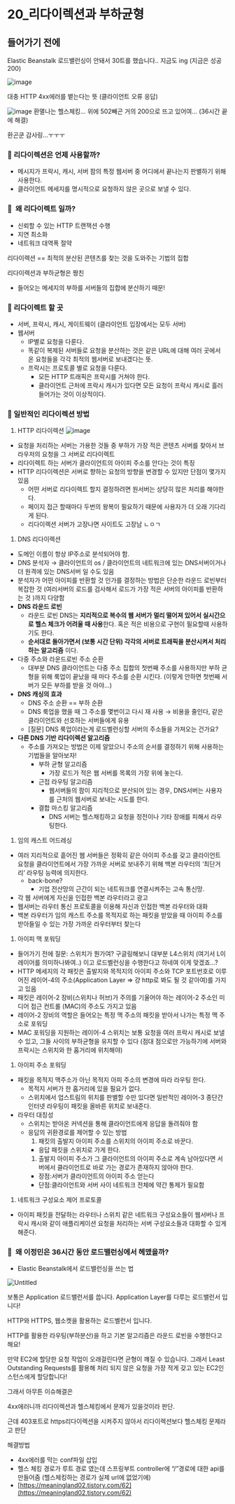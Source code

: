 # 20_리다이렉션과 부하균형

## 들어가기 전에

Elastic Beanstalk 로드밸런싱이 안돼서 30트를 했습니다.. 지금도 ing (지금은 성공 200)

![image](https://user-images.githubusercontent.com/85864699/227531776-252a38e4-2294-449f-b1e8-3869f4cdd259.png)

대충 HTTP 4xx에러를 뱉는다는 뜻 (클라이언트 오류 응답)

![image](https://user-images.githubusercontent.com/85864699/227531807-4701a529-8493-4035-bb43-692a431ab9d4.png)
환멸나는 헬스체킹…  위에 502빼곤 거의 200으로 뜨고 있어여… (36시간 끝에 해결)

환곤쿤 감사링…ㅜㅜㅜ

### 🧊 리다이렉션은 언제 사용할까?

- 메시지가 프락시, 캐시, 서버 팜의 특정 웹서버 중 어디에서 끝나는지 판별하기 위해 사용한다.
- 클라이언트 메세지를 명시적으로 요청하지 않은 곳으로 보낼 수 있다.

### 🧊  왜 리다이렉트 일까?

- 신뢰할 수 있는 HTTP 트랜잭션 수행
- 지연 최소화
- 네트워크 대역폭 절약

리다이렉션 == 최적의 분산된 콘텐츠를 찾는 것을 도와주는 기법의 집합

리다이렉션과 부하균형은 짱친

- 들어오는 메세지의 부하를 서버들의 집합에 분산하기 때문!

### 🧊 리다이렉트 할 곳

- 서버, 프락시, 캐시, 게이트웨이 (클라이언트 입장에서는 모두 서버)
- 웹서버
    - IP별로 요청을 다룬다.
    - 똑같이 복제된 서버들로 요청을 분산하는 것은 같은 URL에 대해 여러 곳에서 온 요청들을 각각 최적의 웹서버로 보내겠다는 뜻.
    - 프락시는 프로토콜 별로 요청을 다룬다.
        - 모든 HTTP 트래픽은 프락시를 거쳐야 한다.
        - 클라이언트 근처에 프락시 캐시가 있다면 모든 요청이 프락시 캐시로 흘러들어가는 것이 이상적이다.

### 🧊 일반적인 리다이렉션 방법

1. HTTP 리다이렉션
![image](https://user-images.githubusercontent.com/85864699/227531924-a64a0e7f-2fa9-48fc-a586-d16dfa99588f.png)
- 요청을 처리하는 서버는 가용한 것들 중 부하가 가장 적은 콘텐츠 서버를 찾아서 브라우저의 요청을 그 서버로 리다이렉트
- 리다이렉트 하는 서버가 클라이언트의 아이피 주소를 안다는 것이 특징
- HTTP 리다이렉션은 서버로 향하는 요청의 방향을 변경할 수 있지만 단점이 몇가지 있음
    - 어떤 서버로 리다이렉트 할지 결정하려면 원서버는 상당히 많은 처리를 해야한다.
    - 페이지 접근 할때마다 두번의 왕복이 필요하기 때문에 사용자가 더 오래 기다리게 된다.
    - 리다이렉션 서버가 고장나면 사이트도 고장남 ㄴㅇㄱ

1. DNS 리다이렉션
- 도메인 이름이 항상 IP주소로 분석되어야 함.
- DNS 분석자 → 클라이언트의 os / 클라이언트의 네트워크에 있는 DNS서버이거나 더 원격에 있는 DNS서버 일 수도 있음
- 분석자가 어떤 아이피를 반환할 것 인가를 결정하는 방법은 단순한 라운드 로빈부터 복잡한 것 (여러서버의 로드를 검사해서 로드가 가장 적은 서버의 아이피를 반환하는 것 )까지 다양함
- **DNS 라운드 로빈**
    - 라운드 로빈 DNS는 **지리적으로 복수의 웹 서버가 멀리 떨어져 있어서 실시간으로 헬스 체크가 어려울 때 사용**한다. 혹은 적은 비용으로 구현이 필요할때 사용하기도 한다.
    - **순서대로 돌아가면서 (보통 시간 단위) 각각의 서버로 트래픽을 분산시켜서 처리하는 알고리즘**
    이다.
- 다중 주소와 라운드로빈 주소 순환
    - 대부분 DNS 클라이언트는 다중 주소 집합의 첫번째 주소를 사용하지만 부하 균형을 위해 룩업이 끝났을 때 마다 주소를 순환 시킨다. (이렇게 안하면 첫번째 서버가 모든 부하를 받을 것 아야…)
- **DNS 캐싱의 효과**
    - DNS 주소 순환 == 부하 순환
    - DNS 룩업을 했을 때 그 주소를 몇번이고 다시 재 사용 → 비용을 줄인다, 같은 클라이언트와 선호하는 서버들에게 유용
    - [질문] DNS 룩업이라는게 로드벨런싱할 서버의 주소들을 가져오는 건가요?
- **다른 DNS 기반 리다이렉션 알고리즘**
    - 주소를 가져오는 방법은 이제 알았으니 주소의 순서를 결정하기 위해 사용하는 기법들을 알아보자!
        - 부하 균형 알고리즘
            - 가장 로드가 적은 웹 서버를 목록의 가장 위에 놓는다.
        - 근접 라우팅 알고리즘
            - 웹서버들의 팜이 지리적으로 분산되어 있는 경우, DNS서버는 사용자를 근처의 웹서버로 보내는 시도를 한다.
        - 결합 마스킹 알고리즘
            - DNS 서버는 헬스채킹하고 요청을 정전이나 기타 장애를 피해서 라우팅한다.

1. 임의 캐스트 어드레싱
- 여러 지리적으로 흩어진 웹 서버들은 정확히 같은 아이피 주소를 갖고 클라이언트 요청을 클라이언트에서 가장 가까운 서버로 보내주기 위해 백본 라우터의 ‘최단거리’ 라우팅 능력에 의지한다.
    - back-bone?
        - 기업 전산망의 근간이 되는 네트워크를 연결시켜주는 고속 통신망.
- 각 웹 서버에게 자신을 인접한 백본 라우터라고 광고
- 웹서버는 라우터 통신 프로토콜을 이용해 자신과 인접한 백본 라우터와 대화
- 백본 라우터가 임의 캐스트 주소를 목적지로 하는 패킷을 받았을 때 아이피 주소를 받아들일 수 있는 가장 가까운 라우터부터 찾는다

1. 아이피 맥 포워딩
- 들어가기 전에 질문: 스위치가 뭔가여? 구글링해보니 대부분 L4스위치 (여기서 L이 레이어를 의미하나봐여..) 이고 로드벨런싱을 수행한다고 하네여 이게 맞겠죠…?
- HTTP 메세지의 각 패킷은 출발지와 목적지의 아이피 주소와 TCP 포트번호로 이루어진 레이어-4의 주소(Application Layer ⇒ 걍 http로 봐도 될 것 같아여)를 가지고 있음
- 패킷은 레이어-2 장비(스위치나 허브)가 주의를 기울어야 하는 레이어-2 주소인 미디어 접근 컨트롤 (MAC)의 주소도 가지고 있음
- 레이어-2 장비의 역할은 들어오는 특정 맥 주소의 패킷을 받아서 나가는 특정 맥 주소로 포워딩
- MAC 포워딩을 지원하는 레이어-4 스위치는 보통 요청을 여러 프락시 캐시로 보낼 수 있고, 그들 사이의 부하균형을 유지할 수 있다 (점대 점으로만 가능하기에 서버와 프락시는 스위치와 한 홉거리에 위치해야)

1. 아이피 주소 포워딩
- 패킷을 목적지 맥주소가 아닌 목적지 아피 주소의 변경에 따라 라우팅 한다.
    - 목적지 서버가 한 홉거리에 있을 필요가 없다.
    - 스위치에서 업스트림의 위치를 판별할 수만 있다면 일반적인 레이어-3 종단간 인터넷 라우팅이 패킷을 올바른 위치로 보내준다.
- 라우터 대칭성
    - 스위치는 받아온 커넥션을 통해 클라이언트에게 응답을 돌려줘야 함
    - 응답의 귀환경로를 제어할 수 있는 방법
        1. 패킷의 출발지 아이피 주소를 스위치의 아이피 주소로 바꾼다.
        - 응답 패킷을 스위치로 가게 한다.
        1. 출발지 아이피 주소가 그 클라이언트의 아이피 주소로 계속 남아있다면 서버에서 클라이언트로 바로 가는 경로가 존재하지 않아야 한다. 
        - 장점:서버가 클라이언트의 아이피 주소 얻는다
        - 단점:클라이언트와 서버 사이 네트워크 전체에 약간 통제가 필요함
1. 네트워크 구성요소 제어 프로토콜
- 아이피 패킷을 전달하는 라우터나 스위치 같은 네트워크 구성요소들이 웹서버나 프락시 캐시와 같이 애플리케이션 요청을 처리하는 서버 구성요소들과 대화할 수 있게 해준다.

### 🧊  왜 이정민은 36시간 동안 로드밸런싱에서 헤맸을까?

- Elastic Beanstalk에서 로드밸런싱을 쓰는 법

![Untitled](20_%E1%84%85%E1%85%B5%E1%84%83%E1%85%A1%E1%84%8B%E1%85%B5%E1%84%85%E1%85%A6%E1%86%A8%E1%84%89%E1%85%A7%E1%86%AB%E1%84%80%E1%85%AA%20%E1%84%87%E1%85%AE%E1%84%92%E1%85%A1%E1%84%80%E1%85%B2%E1%86%AB%E1%84%92%E1%85%A7%E1%86%BC%20d54cd4b403474208b128f41428f9b0c2/Untitled%203.png)

보통은 Application 로드밸런서를 씁니다. Application Layer를 다루는 로드밸런서 입니다!

HTTP와 HTTPS, 웹소켓을 활용하는 로드벨런서 입니다.

HTTP를 활용한 라우팅(부하분산)을 하고 기본 알고리즘은 라운드 로빈을 수행한다고 해요!

만약 EC2에 할당한 요청 작업이 오래걸린다면 균형이 꺠질 수 있습니다. 그래서 Least Outstanding Requests를 활용해 처리 되지 않은 요청을 가장 적게 갖고 있는 EC2인스턴스에게 할당합니다!

그래서 아무튼 이슈해결은

4xx에러니까 리다이렉션과 헬스체킹에서 문제가 있을것이라 판단.

근데 403포트로 https리다이렉션을 시켜주지 않아서 리다이렉션보다 헬스체킹 문제라고 판단

해결방법

- 4xx에러를 막는 conf파일 삽입
- 헬스 체킹 경로가 루트 경로 였는데 스프링부트 controller에 “/”경로에 대한 api를 만들어줌 (헬스체킹하는 경로가 실제 url에 없었기에)
- [https://meaningland02.tistory.com/62](https://meaningland02.tistory.com/62)
